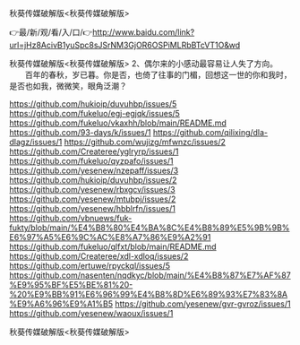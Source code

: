 秋葵传媒破解版<秋葵传媒破解版>

👉最/新/观/看/入/口/👉http://www.baidu.com/link?url=jHz8AcivB1yuSpc8sJSrNM3GjOR6OSPiMLRbBTcVT1O&wd

秋葵传媒破解版<秋葵传媒破解版>	2、偶尔来的小感动最容易让人失了方向。
　　百年的春秋，岁已暮。你是否，也倚了往事的门楣，回想这一世的你和我时，是否也如我，微微笑，眼角泛潮？


https://github.com/hukioip/duvuhbp/issues/5
https://github.com/fukeluo/egj-egjqk/issues/5
https://github.com/fukeluo/vkaxhh/blob/main/README.md
https://github.com/93-days/k/issues/1
https://github.com/qilixing/dla-dlagz/issues/1
https://github.com/wujizg/mfwnzc/issues/2
https://github.com/Createree/yglryrp/issues/1
https://github.com/fukeluo/qyzpafo/issues/1
https://github.com/yesenew/nzepaff/issues/3
https://github.com/hukioip/duvuhbp/issues/2
https://github.com/yesenew/rbxgcv/issues/3
https://github.com/yesenew/mtubpj/issues/2
https://github.com/yesenew/hbblrfn/issues/1
https://github.com/vbnuews/fuk-fukty/blob/main/%E4%B8%80%E4%BA%8C%E4%B8%89%E5%9B%9B%E6%97%A5%E6%9C%AC%E8%A7%86%E9%A2%91
https://github.com/fukeluo/qlfxt/blob/main/README.md
https://github.com/Createree/xdl-xdloq/issues/2
https://github.com/ertuwe/rpyckql/issues/5
https://github.com/nasenten/nqdkyc/blob/main/%E4%B8%87%E7%AF%87%E9%95%BF%E5%BE%81%20-%20%E9%BB%91%E6%96%99%E4%B8%8D%E6%89%93%E7%83%8A%E9%A6%96%E9%A1%B5
https://github.com/yesenew/gvr-gvroz/issues/1
https://github.com/yesenew/waoux/issues/1

秋葵传媒破解版&lt;秋葵传媒破解版>

